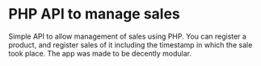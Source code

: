 # PHP API to manage sales
Simple API to allow management of sales using PHP. You can register a product, and register sales of it including the timestamp in which the sale took place. The app was made to be decently modular.

